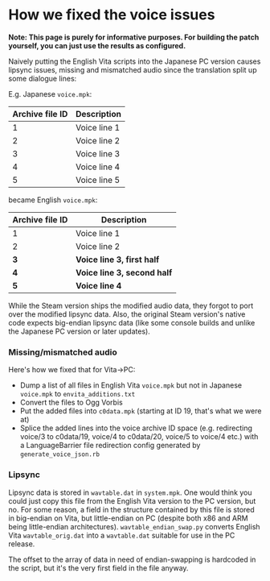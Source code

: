 # How we fixed the voice issues

**Note: This page is purely for informative purposes. For building the patch yourself, you can just use the results as configured.**

Naively putting the English Vita scripts into the Japanese PC version causes lipsync issues, missing and mismatched audio since the translation split up some dialogue lines:

E.g. Japanese `voice.mpk`:

| Archive file ID | Description  |
|-----------------|--------------|
| 1               | Voice line 1 |
| 2               | Voice line 2 |
| 3               | Voice line 3 |
| 4               | Voice line 4 |
| 5               | Voice line 5 |

became English `voice.mpk`:

| Archive file ID | Description                   |
|-----------------|-------------------------------|
| 1               | Voice line 1                  |
| 2               | Voice line 2                  |
| **3**           | **Voice line 3, first half**  |
| **4**           | **Voice line 3, second half** |
| **5**           | **Voice line 4**              |

While the Steam version ships the modified audio data, they forgot to port over the modified lipsync data. Also, the original Steam version's native code expects big-endian lipsync data (like some console builds and unlike the Japanese PC version or later updates).

### Missing/mismatched audio

Here's how we fixed that for Vita->PC:

- Dump a list of all files in English Vita `voice.mpk` but not in Japanese `voice.mpk` to `envita_additions.txt`
- Convert the files to Ogg Vorbis
- Put the added files into `c0data.mpk` (starting at ID 19, that's what we were at)
- Splice the added lines into the voice archive ID space (e.g. redirecting voice/3 to c0data/19, voice/4 to c0data/20, voice/5 to voice/4 etc.) with a LanguageBarrier file redirection config generated by `generate_voice_json.rb`

### Lipsync

Lipsync data is stored in `wavtable.dat` in `system.mpk`. One would think you could just copy this file from the English Vita version to the PC version, but no.
For some reason, a field in the structure contained by this file is stored in big-endian on Vita, but little-endian on PC (despite both x86 and ARM being little-endian architectures). `wavtable_endian_swap.py` converts English Vita `wavtable_orig.dat` into a `wavtable.dat` suitable for use in the PC release.

The offset to the array of data in need of endian-swapping is hardcoded in the script, but it's the very first field in the file anyway.